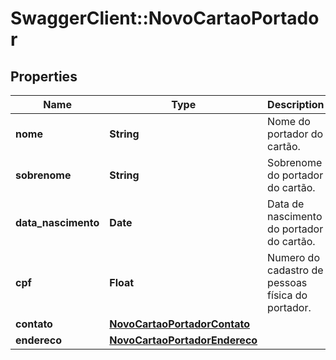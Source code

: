 # SwaggerClient::NovoCartaoPortador

## Properties
Name | Type | Description | Notes
------------ | ------------- | ------------- | -------------
**nome** | **String** | Nome do portador do cartão. | [optional] 
**sobrenome** | **String** | Sobrenome do portador do cartão. | [optional] 
**data_nascimento** | **Date** | Data de nascimento do portador do cartão. | [optional] 
**cpf** | **Float** | Numero do cadastro de pessoas física do portador. | [optional] 
**contato** | [**NovoCartaoPortadorContato**](NovoCartaoPortadorContato.md) |  | [optional] 
**endereco** | [**NovoCartaoPortadorEndereco**](NovoCartaoPortadorEndereco.md) |  | [optional] 


